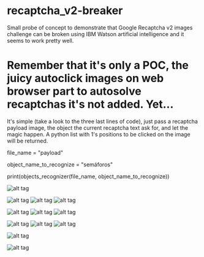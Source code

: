 # recaptcha_v2-breaker
Small probe of concept to demonstrate that Google Recaptcha v2 images challenge can be broken using IBM Watson artificial intelligence and it seems to work pretty well.

# Remember that it's only a POC, the juicy autoclick images on web browser part to autosolve recaptchas it's not added. Yet...

It's simple (take a look to the three last lines of code), just pass a recaptcha payload image, the object the current recaptcha text ask for, and let the magic happen. A python list with 1's positions to be clicked on the image will be returned.

file_name = "payload"

object_name_to_recognize = "semáforos"

print(objects_recognizer(file_name, object_name_to_recognize))


![alt tag](https://snipboard.io/tfEGDi.jpg)

![alt tag](https://snipboard.io/8xdIMg.jpg) ![alt tag](https://snipboard.io/ANqpZY.jpg) ![alt tag](https://snipboard.io/QzjgHY.jpg)

![alt tag](https://snipboard.io/8QiXCD.jpg) ![alt tag](https://snipboard.io/EibKSN.jpg) ![alt tag](https://snipboard.io/v1twFx.jpg)

![alt tag](https://snipboard.io/7PTq93.jpg) ![alt tag](https://snipboard.io/KQvjVZ.jpg) ![alt tag](https://snipboard.io/KWaxFP.jpg)

![alt tag](https://i.snipboard.io/stTy8z.jpg)

![alt tag](https://snipboard.io/bkvuxH.jpg)
